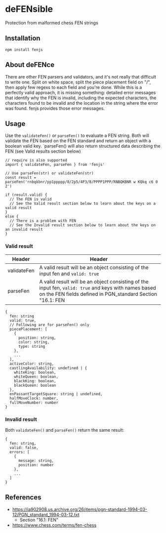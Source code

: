 # deFENsible
Protection from malformed chess FEN strings

## Installation

```
npm install fenjs
```

## About deFENce

There are other FEN parsers and validators, and it's not really that difficult to write one. Split on white space, split the piece placement field on "/", then apply few regexs to each field and you're done. While this is a perfectly valid approach, it is missing something: detailed error messages that identify why the FEN is invalid, including the expected characters, the characters found to be invalid and the location in the string where the error was found. fenjs provides those error messages. 


## Usage

Use the `validateFen()` or `parseFen()` to evaluate a FEN string. Both will validate the FEN based on the FEN standard and return an object with a boolean valid key. `parseFen() will also return structured data describing the FEN (see Valid results section below)

```
// require is also supported
import { validateFen, parseFen } from 'fenjs'

// Use parseFen(str) or validateFen(str)
const result = parseFen('rnbqkbnr/pp1ppppp/8/2p5/4P3/8/PPPP1PPP/RNBQKBNR w KQkq c6 0 2')

if (result.valid) {
  // The FEN is valid
  // See the Valid result section below to learn about the keys on a valid result
}
else {
  // There is a problem with FEN
  // See the Invalid result section below to learn about the keys on an invalid result 
}
```

### Valid result
| Header | Header |
| - | - |
| validateFen | A valid result will be an object consisting of the input fen and `valid: true`
| parseFen | A valid result will be an object consisting of the input fen, `valid: true` and keys with names based on the FEN fields defined in PGN_standard Section "16.1: FEN |

```
{
  fen: string 
  valid: true,
  // Following are for parseFen() only
  piecePlacement: [
    {
      position: string,
      color: string,
      type: string 
    },
    ...
  ],
  activeColor: string,
  castlingAvailability: undefined | {
    whiteKing: boolean,
    whiteQueen: boolean,
    blackKing: boolean,
    blackQueen: boolean
  },
  enPassantTargetSquare: string | undefined,
  halfMoveClock: number,
  fullMoveNumber: number
}

```
### Invalid result
Both `validateFen()` and `parseFen()` return the same result:
```
{
  fen: string,
  valid: false,
  errors: [
    {
      message: string,
      position: number
    },
    ...
  ]
}
```
## References
* https://ia902908.us.archive.org/26/items/pgn-standard-1994-03-12/PGN_standard_1994-03-12.txt
  * Section "16.1: FEN"
* https://www.chess.com/terms/fen-chess